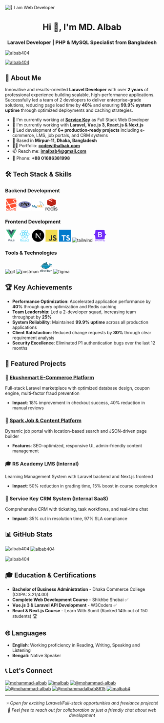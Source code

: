 ![👑 I am Web Developer](https://www.linkedin.com/in/mohammad-albab/overlay/background-image/)

<h1 align="center">Hi 👋, I'm MD. Albab</h1>
<h3 align="center">Laravel Developer | PHP & MySQL Specialist from Bangladesh</h3>

<p align="left"> <img src="https://komarev.com/ghpvc/?username=albab404&label=Profile%20views&color=0e75b6&style=flat" alt="albab404" /> </p>

<p align="left"> <a href="https://github.com/ryo-ma/github-profile-trophy"><img src="https://github-profile-trophy.vercel.app/?username=albab404" alt="albab404" /></a> </p>

## 🚀 About Me

Innovative and results-oriented **Laravel Developer** with over **2 years** of professional experience building scalable, high-performance applications. Successfully led a team of 2 developers to deliver enterprise-grade solutions, reducing page load time by **40%** and ensuring **99.9% system uptime** through optimized deployments and caching strategies.

- 🔭 I'm currently working at **[Service Key](https://mogobari.com/)** as Full Stack Web Developer
- 🌱 I'm currently working with **Laravel, Vue.js 3, React.js & Next.js**
- 💼 Led development of **6+ production-ready projects** including e-commerce, LMS, job portals, and CRM systems
- 📍 Based in **Mirpur-11, Dhaka, Bangladesh**
- 👨‍💻 Portfolio: **[codewithalbab.com](https://codewithalbab.com)**
- 📫 Reach me: **imalbab4@gmail.com**
- 📱 Phone: **+88 01686381998**

## 🛠️ Tech Stack & Skills

### Backend Development
<p align="left">
<img src="https://raw.githubusercontent.com/devicons/devicon/master/icons/laravel/laravel-plain-wordmark.svg" alt="laravel" width="40" height="40"/>
<img src="https://raw.githubusercontent.com/devicons/devicon/master/icons/php/php-original.svg" alt="php" width="40" height="40"/>
<img src="https://raw.githubusercontent.com/devicons/devicon/master/icons/mysql/mysql-original-wordmark.svg" alt="mysql" width="40" height="40"/>
<img src="https://raw.githubusercontent.com/devicons/devicon/master/icons/redis/redis-original-wordmark.svg" alt="redis" width="40" height="40"/>
</p>

### Frontend Development
<p align="left">
<img src="https://raw.githubusercontent.com/devicons/devicon/master/icons/vuejs/vuejs-original-wordmark.svg" alt="vuejs" width="40" height="40"/>
<img src="https://raw.githubusercontent.com/devicons/devicon/master/icons/react/react-original-wordmark.svg" alt="react" width="40" height="40"/>
<img src="https://raw.githubusercontent.com/devicons/devicon/master/icons/nextjs/nextjs-original.svg" alt="nextjs" width="40" height="40"/>
<img src="https://raw.githubusercontent.com/devicons/devicon/master/icons/javascript/javascript-original.svg" alt="javascript" width="40" height="40"/>
<img src="https://raw.githubusercontent.com/devicons/devicon/master/icons/typescript/typescript-original.svg" alt="typescript" width="40" height="40"/>
<img src="https://www.vectorlogo.zone/logos/tailwindcss/tailwindcss-icon.svg" alt="tailwind" width="40" height="40"/>
<img src="https://raw.githubusercontent.com/devicons/devicon/master/icons/bootstrap/bootstrap-plain-wordmark.svg" alt="bootstrap" width="40" height="40"/>
</p>

### Tools & Technologies
<p align="left">
<img src="https://www.vectorlogo.zone/logos/git-scm/git-scm-icon.svg" alt="git" width="40" height="40"/>
<img src="https://www.vectorlogo.zone/logos/getpostman/getpostman-icon.svg" alt="postman" width="40" height="40"/>
<img src="https://raw.githubusercontent.com/devicons/devicon/master/icons/docker/docker-original-wordmark.svg" alt="docker" width="40" height="40"/>
<img src="https://www.vectorlogo.zone/logos/figma/figma-icon.svg" alt="figma" width="40" height="40"/>
</p>

## 🏆 Key Achievements

- **Performance Optimization**: Accelerated application performance by **40%** through query optimization and Redis caching
- **Team Leadership**: Led a 2-developer squad, increasing team throughput by **25%**
- **System Reliability**: Maintained **99.9% uptime** across all production applications
- **Client Satisfaction**: Reduced change requests by **30%** through clear requirement analysis
- **Security Excellence**: Eliminated P1 authentication bugs over the last 12 months

## 💼 Featured Projects

### 🛒 [Ekushemart E-Commerce Platform](https://ekushemart.com)
Full-stack Laravel marketplace with optimized database design, coupon engine, multi-factor fraud prevention
- **Impact**: 18% improvement in checkout success, 40% reduction in manual reviews

### 💼 [Spark Job & Content Platform](https://sparkmanagment.com)
Dynamic job portal with location-based search and JSON-driven page builder
- **Features**: SEO-optimized, responsive UI, admin-friendly content management

### 🎓 RS Academy LMS (Internal)
Learning Management System with Laravel backend and Next.js frontend
- **Impact**: 50% reduction in grading time, 15% boost in course completion

### 🎯 Service Key CRM System (Internal SaaS)
Comprehensive CRM with ticketing, task workflows, and real-time chat
- **Impact**: 35% cut in resolution time, 97% SLA compliance

## 📊 GitHub Stats

<p><img align="left" src="https://github-readme-stats.vercel.app/api/top-langs?username=albab404&show_icons=true&locale=en&layout=compact&theme=radical" alt="albab404" /></p>

<p>&nbsp;<img align="center" src="https://github-readme-stats.vercel.app/api?username=albab404&show_icons=true&locale=en&theme=radical" alt="albab404" /></p>

<p><img align="center" src="https://github-readme-streak-stats.herokuapp.com/?user=albab404&theme=radical" alt="albab404" /></p>

## 🎓 Education & Certifications

- **Bachelor of Business Administration** - Dhaka Commerce College (CGPA: 3.21/4.00)
- **Complete Web Development Course** - Shikhbe Shobai ✅
- **Vue.js 3 & Laravel API Development** - W3Coders ✅
- **React & Next.js Course** - Learn With Sumit (Ranked 14th out of 150 students) 🏆

## 🌐 Languages

- **English**: Working proficiency in Reading, Writing, Speaking and Listening
- **Bengali**: Native Speaker

## 📞 Let's Connect

<p align="left">
<a href="https://linkedin.com/in/mohammad-albab" target="blank"><img align="center" src="https://raw.githubusercontent.com/rahuldkjain/github-profile-readme-generator/master/src/images/icons/Social/linked-in-alt.svg" alt="mohammad-albab" height="30" width="40" /></a>
<a href="https://fb.com/imalbab" target="blank"><img align="center" src="https://raw.githubusercontent.com/rahuldkjain/github-profile-readme-generator/master/src/images/icons/Social/facebook.svg" alt="imalbab" height="30" width="40" /></a>
<a href="https://twitter.com/@mohammad-albab" target="blank"><img align="center" src="https://raw.githubusercontent.com/rahuldkjain/github-profile-readme-generator/master/src/images/icons/Social/twitter.svg" alt="@mohammad-albab" height="30" width="40" /></a>
<a href="https://codepen.io/@mohammad-albab" target="blank"><img align="center" src="https://raw.githubusercontent.com/rahuldkjain/github-profile-readme-generator/master/src/images/icons/Social/codepen.svg" alt="@mohammad-albab" height="30" width="40" /></a>
<a href="https://www.youtube.com/c/@mohammadalbab8615" target="blank"><img align="center" src="https://raw.githubusercontent.com/rahuldkjain/github-profile-readme-generator/master/src/images/icons/Social/youtube.svg" alt="@mohammadalbab8615" height="30" width="40" /></a>
<a href="https://www.leetcode.com/imalbab4" target="blank"><img align="center" src="https://raw.githubusercontent.com/rahuldkjain/github-profile-readme-generator/master/src/images/icons/Social/leet-code.svg" alt="imalbab4" height="30" width="40" /></a>
</p>

---

<p align="center">
  <i>⭐️ Open for exciting Laravel/Full-stack opportunities and freelance projects!</i><br>
  <i>💬 Feel free to reach out for collaboration or just a friendly chat about web development</i>
</p>
